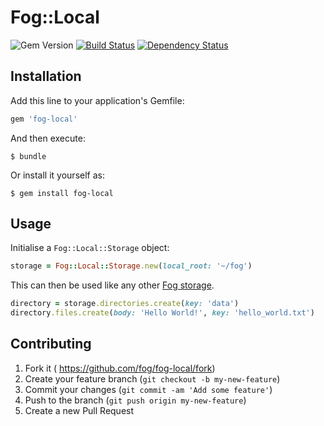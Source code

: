 # Fog::Local

![Gem Version](https://badge.fury.io/rb/fog-local.svg)
[![Build Status](https://travis-ci.org/fog/fog-local.svg?branch=master)](https://travis-ci.org/fog/fog-local)
[![Dependency Status](https://gemnasium.com/fog/fog-local.svg)](https://gemnasium.com/fog/fog-local)

## Installation

Add this line to your application's Gemfile:

```ruby
gem 'fog-local'
```

And then execute:

    $ bundle

Or install it yourself as:

    $ gem install fog-local

## Usage

Initialise a `Fog::Local::Storage` object:

```ruby
storage = Fog::Local::Storage.new(local_root: '~/fog')
```

This can then be used like any other [Fog storage](https://fog.github.io/storage/).

```ruby
directory = storage.directories.create(key: 'data')
directory.files.create(body: 'Hello World!', key: 'hello_world.txt')
```

## Contributing

1. Fork it ( https://github.com/fog/fog-local/fork)
2. Create your feature branch (`git checkout -b my-new-feature`)
3. Commit your changes (`git commit -am 'Add some feature'`)
4. Push to the branch (`git push origin my-new-feature`)
5. Create a new Pull Request
